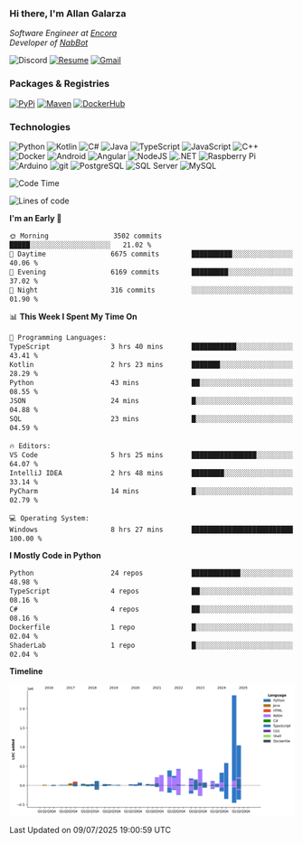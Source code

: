 ### Hi there, I'm Allan Galarza
*Software Engineer at [Encora](https://encora.com)*  
*Developer of [NabBot](https://nabbot.xyz)*

![Discord](https://img.shields.io/badge/galarzaa-5865F2?logo=discord&style=flat-square&logoColor=white)
[![Resume](https://img.shields.io/badge/Resume-000000?logo=github&style=flat-square&logoColor=white)](https://galarzaa90.github.io)
[![Gmail](https://img.shields.io/badge/Email-D14836?logo=gmail&style=flat-square&logoColor=white)](mailto:allan.galarza@gmail.com)

### Packages & Registries
[![PyPi](https://img.shields.io/badge/PyPi-3775A9?logo=pypi&style=flat-square&logoColor=white)](https://pypi.org/user/Galarzaa90/)
[![Maven](https://img.shields.io/badge/Maven-C71A36?logo=apache-maven&style=flat-square&logoColor=white)](https://central.sonatype.com/namespace/com.galarzaa)
[![DockerHub](https://img.shields.io/badge/DockerHub-2496ED?style=flat-square&logo=docker&logoColor=white)]([Docker-2496ED](https://hub.docker.com/u/galarzaa90))

### Technologies
![Python](https://img.shields.io/badge/Python-4B8BBE?style=flat-square&logo=python&logoColor=white)
![Kotlin](https://img.shields.io/badge/Kotlin-7F52FF?logo=kotlin&style=flat-square&logoColor=white)
![C#](https://img.shields.io/badge/C%23-690081?style=flat-square&logo=c-sharp&logoColor=white)
![Java](https://img.shields.io/badge/Java-007396?style=flat-square&logo=openjdk)
![TypeScript](https://img.shields.io/badge/TypeScript-3178C6?style=flat-square&logo=typescript&logoColor=white)
![JavaScript](https://img.shields.io/badge/JavaScript-F7DF1E?style=flat-square&logo=javascript&logoColor=white)
![C++](https://img.shields.io/badge/C%2B%2B-0180CD?style=flat-square&logo=c%2B%2B)
![Docker](https://img.shields.io/badge/Docker-2496ED?style=flat-square&logo=docker&logoColor=white)
![Android](https://img.shields.io/badge/Android-3DDC84?style=flat-square&logo=android&logoColor=white)
![Angular](https://img.shields.io/badge/Angular-DD0031?style=flat-square&logo=angular)
![NodeJS](https://img.shields.io/badge/NodeJS-3C873A?style=flat-square&logo=node.js&logoColor=white)
![.NET](https://img.shields.io/badge/.NET-690081?style=flat-square&logo=.net)
![Raspberry Pi](https://img.shields.io/badge/RaspberryPi-C41949?style=flat-square&logo=raspberry-pi)
![Arduino](https://img.shields.io/badge/Arduino-00979D?style=flat-square&logo=arduino&logoColor=white)
![git](https://img.shields.io/badge/git-F05133?style=flat-square&logo=git&logoColor=white)
![PostgreSQL](https://img.shields.io/badge/PostgreSQL-4169E1?style=flat-square&logo=postgresql&logoColor=white)
![SQL Server](https://img.shields.io/badge/SQL_Server-E02E28?style=flat-square&logo=microsoft-sql-server)
![MySQL](https://img.shields.io/badge/MySQL-00758F?style=flat-square&logo=mysql&logoColor=white)



<!--START_SECTION:waka-->
![Code Time](http://img.shields.io/badge/Code%20Time-12%2C247%20hrs-blue)

![Lines of code](https://img.shields.io/badge/From%20Hello%20World%20I%27ve%20Written-7.5%20million%20lines%20of%20code-blue)

**I'm an Early 🐤** 

```text
🌞 Morning                3502 commits        █████░░░░░░░░░░░░░░░░░░░░   21.02 % 
🌆 Daytime                6675 commits        ██████████░░░░░░░░░░░░░░░   40.06 % 
🌃 Evening                6169 commits        █████████░░░░░░░░░░░░░░░░   37.02 % 
🌙 Night                  316 commits         ░░░░░░░░░░░░░░░░░░░░░░░░░   01.90 % 
```


📊 **This Week I Spent My Time On** 

```text
💬 Programming Languages: 
TypeScript               3 hrs 40 mins       ███████████░░░░░░░░░░░░░░   43.41 % 
Kotlin                   2 hrs 23 mins       ███████░░░░░░░░░░░░░░░░░░   28.29 % 
Python                   43 mins             ██░░░░░░░░░░░░░░░░░░░░░░░   08.55 % 
JSON                     24 mins             █░░░░░░░░░░░░░░░░░░░░░░░░   04.88 % 
SQL                      23 mins             █░░░░░░░░░░░░░░░░░░░░░░░░   04.59 % 

🔥 Editors: 
VS Code                  5 hrs 25 mins       ████████████████░░░░░░░░░   64.07 % 
IntelliJ IDEA            2 hrs 48 mins       ████████░░░░░░░░░░░░░░░░░   33.14 % 
PyCharm                  14 mins             █░░░░░░░░░░░░░░░░░░░░░░░░   02.79 % 

💻 Operating System: 
Windows                  8 hrs 27 mins       █████████████████████████   100.00 % 
```

**I Mostly Code in Python** 

```text
Python                   24 repos            ████████████░░░░░░░░░░░░░   48.98 % 
TypeScript               4 repos             ██░░░░░░░░░░░░░░░░░░░░░░░   08.16 % 
C#                       4 repos             ██░░░░░░░░░░░░░░░░░░░░░░░   08.16 % 
Dockerfile               1 repo              █░░░░░░░░░░░░░░░░░░░░░░░░   02.04 % 
ShaderLab                1 repo              █░░░░░░░░░░░░░░░░░░░░░░░░   02.04 % 
```



**Timeline**

![Lines of Code chart](https://raw.githubusercontent.com/Galarzaa90/Galarzaa90/main/assets/bar_graph.png)


 Last Updated on 09/07/2025 19:00:59 UTC
<!--END_SECTION:waka-->
